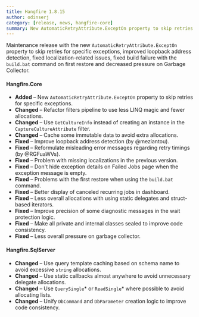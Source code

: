 ```yaml
---
title: Hangfire 1.8.15
author: odinserj
category: [release, news, hangfire-core]
summary: New AutomaticRetryAttribute.ExceptOn property to skip retries for specific exceptions, improved loopback address detection, fixed localization-related issues, fixed build failure with the `build.bat` command on first restore and decreased pressure on Garbage Collector.
---
```


Maintenance release with the new `AutomaticRetryAttribute.ExceptOn` property to skip retries for specific exceptions, improved loopback address detection, fixed localization-related issues, fixed build failure with the `build.bat` command on first restore and decreased pressure on Garbage Collector.

#### Hangfire.Core

* **Added** – New `AutomaticRetryAttribute.ExceptOn` property to skip retries for specific exceptions.
* **Changed** – Refactor filters pipeline to use less LINQ magic and fewer allocations.
* **Changed** – Use `GetCultureInfo` instead of creating an instance in the `CaptureCultureAttribute` filter.
* **Changed** – Cache some immutable data to avoid extra allocations.
* **Fixed** – Improve loopback address detection (by @meziantou).
* **Fixed** – Reformulate misleading error messages regarding retry timings (by @RGFuaWVs).
* **Fixed** – Problem with missing localizations in the previous version.
* **Fixed** – Don't hide exception details on Failed Jobs page when the exception message is empty.
* **Fixed** – Problems with the first restore when using the `build.bat` command.
* **Fixed** – Better display of canceled recurring jobs in dashboard.
* **Fixed** – Less overall allocations with using static delegates and struct-based iterators.
* **Fixed** – Improve precision of some diagnostic messages in the wait protection logic.
* **Fixed** – Make all private and internal classes sealed to improve code consistency.
* **Fixed** – Less overall pressure on garbage collector.

#### Hangfire.SqlServer

* **Changed** – Use query template caching based on schema name to avoid excessive `string` allocations.
* **Changed** – Use static callbacks almost anywhere to avoid unnecessary delegate allocations.
* **Changed** – Use `QuerySingle`* or `ReadSingle`* where possible to avoid allocating lists.
* **Changed** – Unify `DbCommand` and `DbParameter` creation logic to improve code consistency.
